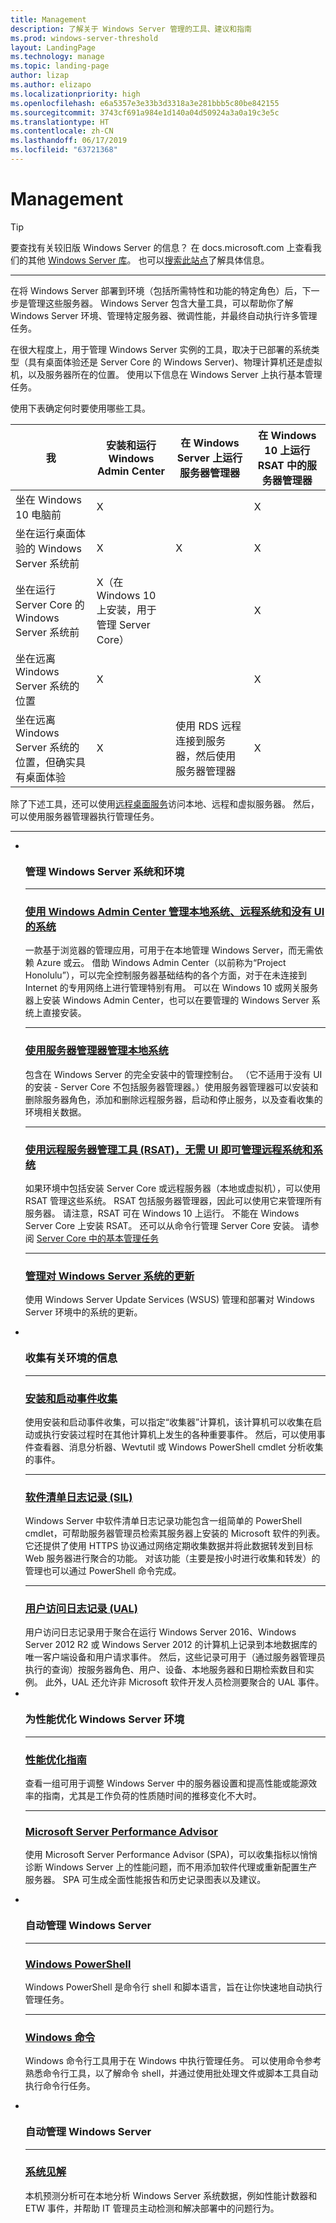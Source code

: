 ```yaml
---
title: Management
description: 了解关于 Windows Server 管理的工具、建议和指南
ms.prod: windows-server-threshold
layout: LandingPage
ms.technology: manage
ms.topic: landing-page
author: lizap
ms.author: elizapo
ms.localizationpriority: high
ms.openlocfilehash: e6a5357e3e33b3d3318a3e281bbb5c80be842155
ms.sourcegitcommit: 3743cf691a984e1d140a04d50924a3a0a19c3e5c
ms.translationtype: HT
ms.contentlocale: zh-CN
ms.lasthandoff: 06/17/2019
ms.locfileid: "63721368"
---
```

# <a name="management"></a>Management


>[!TIP]
> 要查找有关较旧版 Windows Server 的信息？ 在 docs.microsoft.com 上查看我们的其他 [Windows Server 库](/previous-versions/windows/)。 也可以[搜索此站点](https://docs.microsoft.com/search/index?search=Windows+Server&dataSource=previousVersions)了解具体信息。

<hr />

在将 Windows Server 部署到环境（包括所需特性和功能的特定角色）后，下一步是管理这些服务器。 Windows Server 包含大量工具，可以帮助你了解 Windows Server 环境、管理特定服务器、微调性能，并最终自动执行许多管理任务。 

在很大程度上，用于管理 Windows Server 实例的工具，取决于已部署的系统类型（具有桌面体验还是 Server Core 的 Windows Server)、物理计算机还是虚拟机，以及服务器所在的位置。 使用以下信息在 Windows Server 上执行基本管理任务。

使用下表确定何时要使用哪些工具。

| 我   | 安装和运行 Windows Admin Center | 在 Windows Server 上运行服务器管理器 | 在 Windows 10 上运行 RSAT 中的服务器管理器 |
|--------|----------------------|--------------------------------------|------------------------------------------|
| 坐在 Windows 10 电脑前 | X  |                                      | X                                        |
| 坐在运行桌面体验的 Windows Server 系统前 | X | X | X |
| 坐在运行 Server Core 的 Windows Server 系统前 |X（在 Windows 10 上安装，用于管理 Server Core） | | X |
| 坐在远离 Windows Server 系统的位置 |X | | X |
| 坐在远离 Windows Server 系统的位置，但确实具有桌面体验 |X | 使用 RDS 远程连接到服务器，然后使用服务器管理器 | X |

除了下述工具，还可以使用[远程桌面服务](../remote/remote-desktop-services/welcome-to-rds.md)访问本地、远程和虚拟服务器。 然后，可以使用服务器管理器执行管理任务。

<HR />

<ul class="cardsI panelContent">
<li>
        <div class="cardSize">
            <div class="cardPadding">
                <div class="card">
                    <div class="cardImageOuter">
                        <div class="cardImage">
                            <img src="../media/i-manage.svg" alt="" />
                        </div>
                    </div>
                    <div class="cardText">
                    <h3>管理 Windows Server 系统和环境</h3>
<HR />
                        <p><h3><a href="../manage/windows-admin-center/overview.md">使用 Windows Admin Center 管理本地系统、远程系统和没有 UI 的系统</a></h3>一款基于浏览器的管理应用，可用于在本地管理 Windows Server，而无需依赖 Azure 或云。 借助 Windows Admin Center（以前称为“Project Honolulu”），可以完全控制服务器基础结构的各个方面，对于在未连接到 Internet 的专用网络上进行管理特别有用。 可以在 Windows 10 或网关服务器上安装 Windows Admin Center，也可以在要管理的 Windows Server 系统上直接安装。</p>
<HR />
                        <p><h3><a href="server-manager/server-manager.md">使用服务器管理器管理本地系统</a></h3>包含在 Windows Server 的完全安装中的管理控制台。 （它不适用于没有 UI 的安装 - Server Core 不包括服务器管理器。）使用服务器管理器可以安装和删除服务器角色，添加和删除远程服务器，启动和停止服务，以及查看收集的环境相关数据。</p>
<HR />
                        <p><h3><a href="../remote/remote-server-administration-tools.md">使用远程服务器管理工具 (RSAT)，无需 UI 即可管理远程系统和系统</a></h3>如果环境中包括安装 Server Core 或远程服务器（本地或虚拟机），可以使用 RSAT 管理这些系统。 RSAT 包括服务器管理器，因此可以使用它来管理所有服务器。 请注意，RSAT 可在 Windows 10 上运行。 不能在 Windows Server Core 上安装 RSAT。 还可以从命令行管理 Server Core 安装。 请参阅 <a href="server-core/server-core-administer.md">Server Core 中的基本管理任务</a>
<HR />
                        <p><h3><a href="windows-server-update-services/get-started/windows-server-update-services-wsus.md">管理对 Windows Server 系统的更新</a></h3>使用 Windows Server Update Services (WSUS) 管理和部署对 Windows Server 环境中的系统的更新。</p>
                    </div>
                </div>
            </div>
        </div>
    </li>
<li>
        <div class="cardSize">
            <div class="cardPadding">
                <div class="card">
                    <div class="cardImageOuter">
                        <div class="cardImage">
                            <img src="../media/i-manage.svg" alt="" />
                        </div>
                    </div>
                    <div class="cardText">
                    <h3>收集有关环境的信息</h3>
<HR />
                        <p><h3><a href="get-started-with-setup-and-boot-event-collection.md">安装和启动事件收集</a></h3>使用安装和启动事件收集，可以指定“收集器”计算机，该计算机可以收集在启动或执行安装过程时在其他计算机上发生的各种重要事件。 然后，可以使用事件查看器、消息分析器、Wevtutil 或 Windows PowerShell cmdlet 分析收集的事件。 </p>
<HR />
                        <p><h3><a href="software-inventory-logging/get-started-with-software-inventory-logging.md">软件清单日志记录 (SIL)</a></h3>Windows Server 中软件清单日志记录功能包含一组简单的 PowerShell cmdlet，可帮助服务器管理员检索其服务器上安装的 Microsoft 软件的列表。 它还提供了使用 HTTPS 协议通过网络定期收集数据并将此数据转发到目标 Web 服务器进行聚合的功能。 对该功能（主要是按小时进行收集和转发）的管理也可以通过 PowerShell 命令完成。</p>
<HR />
                        <p><h3><a href="user-access-logging/get-started-with-user-access-logging.md">用户访问日志记录 (UAL)</a></h3>用户访问日志记录用于聚合在运行 Windows Server 2016、Windows Server 2012 R2 或 Windows Server 2012 的计算机上记录到本地数据库的唯一客户端设备和用户请求事件。 然后，这些记录可用于（通过服务器管理员执行的查询）按服务器角色、用户、设备、本地服务器和日期检索数目和实例。 此外，UAL 还允许非 Microsoft 软件开发人员检测要聚合的 UAL 事件。 </a>
                    </div>
                </div>
            </div>
        </div>
    </li>
<li>
        <div class="cardSize">
            <div class="cardPadding">
                <div class="card">
                    <div class="cardImageOuter">
                        <div class="cardImage">
                            <img src="../media/i-manage.svg" alt="" />
                        </div>
                    </div>
                    <div class="cardText">
                    <h3>为性能优化 Windows Server 环境</h3>
<HR />
                        <p><h3><a href="performance-tuning/index.md">性能优化指南</a></h3>查看一组可用于调整 Windows Server 中的服务器设置和提高性能或能源效率的指南，尤其是工作负荷的性质随时间的推移变化不大时。</p>
<HR />
                        <p><h3><a href="server-performance-advisor/microsoft-server-performance-advisor.md">Microsoft Server Performance Advisor</a></h3>使用 Microsoft Server Performance Advisor (SPA)，可以收集指标以悄悄诊断 Windows Server 上的性能问题，而不用添加软件代理或重新配置生产服务器。 SPA 可生成全面性能报告和历史记录图表以及建议。</p>
                    </div>
                </div>
            </div>
        </div>
    </li>
<li>
        <div class="cardSize">
            <div class="cardPadding">
                <div class="card">
                    <div class="cardImageOuter">
                        <div class="cardImage">
                            <img src="../media/i-manage.svg" alt="" />
                        </div>
                    </div>
                    <div class="cardText">
                    <h3>自动管理 Windows Server</h3>
<HR />
                        <p><h3><a href="https://docs.microsoft.com/powershell/scripting/powershell-scripting?view=powershell-5.1">Windows PowerShell</a></h3>Windows PowerShell 是命令行 shell 和脚本语言，旨在让你快速地自动执行管理任务。 </p>
<HR />
                        <p><h3><a href="windows-commands/windows-commands.md">Windows 命令</a></h3>Windows 命令行工具用于在 Windows 中执行管理任务。 可以使用命令参考熟悉命令行工具，以了解命令 shell，并通过使用批处理文件或脚本工具自动执行命令行任务。</p>
                    </div>
                </div>
            </div>
        </div>
    </li>
<li>
        <div class="cardSize">
            <div class="cardPadding">
                <div class="card">
                    <div class="cardImageOuter">
                        <div class="cardImage">
                            <img src="../media/i-manage.svg" alt="" />
                        </div>
                    </div>
                    <div class="cardText">
                    <h3>自动管理 Windows Server</h3>
<HR />
                        <p><h3><a href="..\manage\system-insights\overview.md">系统见解</h3></a>本机预测分析可在本地分析 Windows Server 系统数据，例如性能计数器和 ETW 事件，并帮助 IT 管理员主动检测和解决部署中的问题行为。</p>
                    </div>
                </div>
            </div>
        </div>
    </li>
</ul>